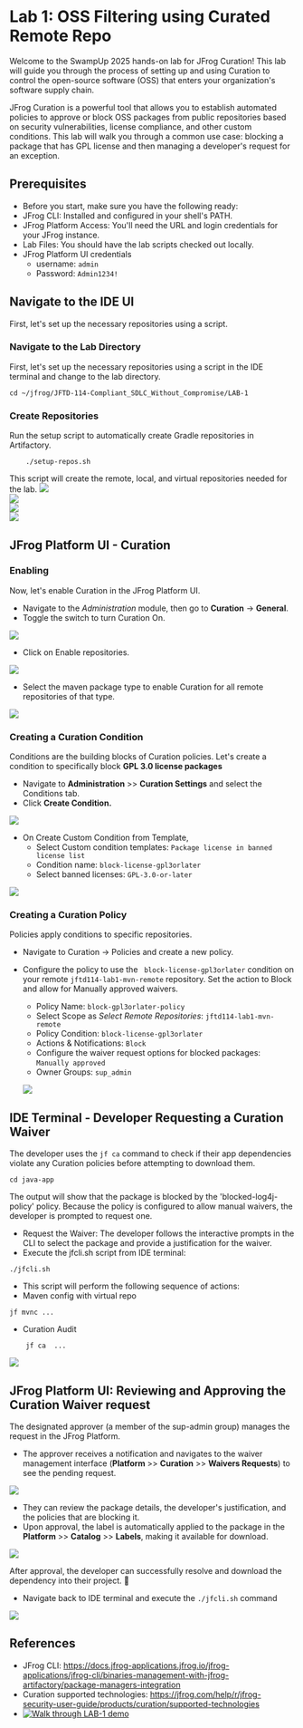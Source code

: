 # Lab 1: OSS Filtering using Curated Remote Repo
Welcome to the SwampUp 2025 hands-on lab for JFrog Curation! This lab will guide you through the process of setting up and using Curation to control the open-source software (OSS) that enters your organization's software supply chain.

JFrog Curation is a powerful tool that allows you to establish automated policies to approve or block OSS packages from public repositories based on security vulnerabilities, license compliance, and other custom conditions. This lab will walk you through a common use case: blocking a package that has GPL license and then managing a developer's request for an exception.

## Prerequisites
- Before you start, make sure you have the following ready:
- JFrog CLI: Installed and configured in your shell's PATH.
- JFrog Platform Access: You'll need the URL and login credentials for your JFrog instance.
- Lab Files: You should have the lab scripts checked out locally.
- JFrog Platform UI credentials
    - username: ``` admin ```
    - Password: ``` Admin1234! ```

## Navigate to the IDE UI
First, let's set up the necessary repositories using a script.

### Navigate to the Lab Directory
First, let's set up the necessary repositories using a script in the IDE terminal and change to the lab directory.
```
cd ~/jfrog/JFTD-114-Compliant_SDLC_Without_Compromise/LAB-1
```

### Create Repositories
Run the setup script to automatically create Gradle repositories in Artifactory.
````
    ./setup-repos.sh
````
This script will create the remote, local, and virtual repositories needed for the lab.
<img src="./images/lab1-repos-0.png" /> <br/>
<img src="./images/lab1-repos-1.png" /> <br/>
<img src="./images/lab1-repos-2.png" /> <br/>
<img src="./images/lab1-repos-3.png" /> <br/>


##  JFrog Platform UI - Curation

### Enabling
Now, let's enable Curation in the JFrog Platform UI.
- Navigate to the *Administration* module, then go to **Curation** -> **General**.
- Toggle the switch to turn Curation On.

<img src="./images/lab1-curation-1.png" /><br/>

- Click on Enable repositories.

<img src="./images/lab1-curation-2.png" /><br/>

- Select the maven package type to enable Curation for all remote repositories of that type.

<img src="./images/lab1-curation-3.png" /><br/>


### Creating a Curation Condition
Conditions are the building blocks of Curation policies. Let's create a condition to specifically block **GPL 3.0 license packages**

- Navigate to **Administration** >> **Curation Settings** and select the Conditions tab.
- Click **Create Condition.**

<img src="./images/lab1-condition-0.png" /><br/> 

- On Create Custom Condition from Template,
    - Select Custom condition templates: ``` Package license in banned license list ```
    - Condition name: ``` block-license-gpl3orlater ```
    - Select banned licenses: ``` GPL-3.0-or-later ```

<img src="./images/lab1-condition-1.png" /><br/>


### Creating a Curation Policy
Policies apply conditions to specific repositories.

- Navigate to Curation -> Policies and create a new policy.
- Configure the policy to use the ```  block-license-gpl3orlater ```  condition on your remote ``` jftd114-lab1-mvn-remote ```  repository. Set the action to Block and allow for Manually approved waivers.
	- Policy Name: ``` block-gpl3orlater-policy ```
	- Select Scope as *Select Remote Repositories*: ``` jftd114-lab1-mvn-remote ```
	- Policy Condition: ``` block-license-gpl3orlater ```
	- Actions & Notifications: ``` Block ```
	- Configure the waiver request options for blocked packages: ``` Manually approved ```
	- Owner Groups: ``` sup_admin ```

    <img src="./images/lab1-curation-policy-0.png" /> <br/>

## IDE Terminal - Developer Requesting a Curation Waiver
The developer uses the `jf ca` command to check if their app dependencies violate any Curation policies before attempting to download them.

```
cd java-app
```

The output will show that the package is blocked by the 'blocked-log4j-policy' policy. Because the policy is configured to allow manual waivers, the developer is prompted to request one.

- Request the Waiver: The developer follows the interactive prompts in the CLI to select the package and provide a justification for the waiver.
- Execute the jfcli.sh script from IDE terminal:
```
./jfcli.sh
```

- This script will perform the following sequence of actions:
- Maven config with virtual repo
```
jf mvnc ...
```

- Curation Audit
```
	jf ca  ...
```

<img src="./images/lab1-policy-approve-2.png" /><br/>


## JFrog Platform UI: Reviewing and Approving the Curation Waiver request
The designated approver (a member of the sup-admin group) manages the request in the JFrog Platform.

- The approver receives a notification and navigates to the waiver management interface (**Platform** >> **Curation**  >> **Waivers Requests**) to see the pending request.

<img src="./images/lab1-policy-approve-3.png" /><br/>

- They can review the package details, the developer's justification, and the policies that are blocking it.
- Upon approval, the label is automatically applied to the package in the **Platform** >> **Catalog**  >> **Labels**, making it available for download.
 
<img src="./images/lab1-policy-approve-4.png" /><br/>

After approval, the developer can successfully resolve and download the dependency into their project. 🎉
- Navigate back to IDE terminal and execute the ``` ./jfcli.sh ``` command

<img src="./images/lab1-policy-approve-5.png" /><br/>


## References
- JFrog CLI: https://docs.jfrog-applications.jfrog.io/jfrog-applications/jfrog-cli/binaries-management-with-jfrog-artifactory/package-managers-integration
- Curation supported technologies: https://jfrog.com/help/r/jfrog-security-user-guide/products/curation/supported-technologies
- [![Walk through LAB-1 demo](https://img.youtube.com/vi/tZggXexQ0AI/0.jpg)](https://youtu.be/tZggXexQ0AI) 